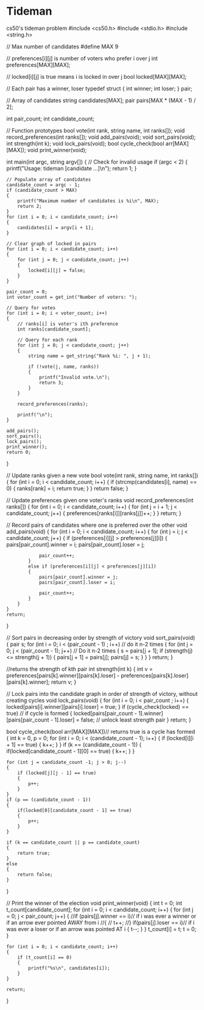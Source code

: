 # Tideman
cs50's tideman problem
#include <cs50.h>
#include <stdio.h>
#include <string.h>

// Max number of candidates
#define MAX 9

// preferences[i][j] is number of voters who prefer i over j
int preferences[MAX][MAX];

// locked[i][j] is true means i is locked in over j
bool locked[MAX][MAX];

// Each pair has a winner, loser
typedef struct
{
    int winner;
    int loser;
}
pair;

// Array of candidates
string candidates[MAX];
pair pairs[MAX * (MAX - 1) / 2];

int pair_count;
int candidate_count;

// Function prototypes
bool vote(int rank, string name, int ranks[]);
void record_preferences(int ranks[]);
void add_pairs(void);
void sort_pairs(void);
int strength(int k);
void lock_pairs(void);
bool cycle_check(bool arr[MAX][MAX]);
void print_winner(void);

int main(int argc, string argv[])
{
    // Check for invalid usage
    if (argc < 2)
    {
        printf("Usage: tideman [candidate ...]\n");
        return 1;
    }

    // Populate array of candidates
    candidate_count = argc - 1;
    if (candidate_count > MAX)
    {
        printf("Maximum number of candidates is %i\n", MAX);
        return 2;
    }
    for (int i = 0; i < candidate_count; i++)
    {
        candidates[i] = argv[i + 1];
    }

    // Clear graph of locked in pairs
    for (int i = 0; i < candidate_count; i++)
    {
        for (int j = 0; j < candidate_count; j++)
        {
            locked[i][j] = false;
        }
    }

    pair_count = 0;
    int voter_count = get_int("Number of voters: ");

    // Query for votes
    for (int i = 0; i < voter_count; i++)
    {
        // ranks[i] is voter's ith preference
        int ranks[candidate_count];

        // Query for each rank
        for (int j = 0; j < candidate_count; j++)
        {
            string name = get_string("Rank %i: ", j + 1);

            if (!vote(j, name, ranks))
            {
                printf("Invalid vote.\n");
                return 3;
            }
        }

        record_preferences(ranks);

        printf("\n");
    }

    add_pairs();
    sort_pairs();
    lock_pairs();
    print_winner();
    return 0;
}

// Update ranks given a new vote
bool vote(int rank, string name, int ranks[])
{
    for (int i = 0; i < candidate_count; i++)
    {
        if (strcmp(candidates[i], name) == 0)
        {
            ranks[rank] = i;
            return true;
        }
    }
    return false;
}

// Update preferences given one voter's ranks
void record_preferences(int ranks[])
{
    for (int i = 0; i < candidate_count; i++)
    {
        for (int j = i + 1; j < candidate_count; j++)
        {
            preferences[ranks[i]][ranks[j]]++;
        }
    }
    return;
}

// Record pairs of candidates where one is preferred over the other
void add_pairs(void)
{
    for (int i = 0; i < candidate_count; i++)
    {
        for (int j = i; j < candidate_count; j++)
        {
            if (preferences[i][j] > preferences[j][i])
            {
                pairs[pair_count].winner = i;
                pairs[pair_count].loser = j;

                pair_count++;
            }
            else if (preferences[i][j] < preferences[j][i])
            {
                pairs[pair_count].winner = j;
                pairs[pair_count].loser = i;

                pair_count++;
            }
        }
    }
    return;
}

// Sort pairs in decreasing order by strength of victory
void sort_pairs(void)
{
    pair s;
    for (int i = 0; i < (pair_count - 1) ; i++) // do it n-2 times
    {
        for (int j = 0; j < (pair_count - 1); j++) // Do it n-2 times
        {
            s = pairs[j + 1];
            if (strength(j) <= strength(j + 1))
            {
                pairs[j + 1] = pairs[j];
                pairs[j] = s;
            }
        }
    }
    return;
}

//returns the strength of kth pair
int strength(int k)
{
    int v = preferences[pairs[k].winner][pairs[k].loser] - preferences[pairs[k].loser][pairs[k].winner];
    return v;
}

// Lock pairs into the candidate graph in order of strength of victory, without creating cycles
void lock_pairs(void)
{
    for (int i = 0; i < pair_count ; i++)
    {
        locked[pairs[i].winner][pairs[i].loser] = true;
    }
    if (cycle_check(locked) == true) // if cycle is formed
    {
        locked[pairs[pair_count - 1].winner][pairs[pair_count - 1].loser] = false; // unlock least strength pair
    }
    return;
}

bool cycle_check(bool arr[MAX][MAX])// returns true is a cycle has formed
{
    int k = 0, p = 0;
    for (int i = 0; i < (candidate_count - 1); i++)
    {
        if (locked[i][i + 1] == true)
        {
            k++;
        }
    }
    if (k == (candidate_count - 1))
    {
        if(locked[candidate_count - 1][0] == true)
        {
            k++;
        }
    }

    for (int j = candidate_count -1; j > 0; j--)
    {
        if (locked[j][j - 1] == true)
        {
            p++;
        }
    }
    if (p == (candidate_count - 1))
    {
        if(locked[0][candidate_count - 1] == true)
        {
            p++;
        }
    }

    if (k == candidate_count || p == candidate_count)
    {
        return true;
    }
    else
    {
        return false;
    }
}

// Print the winner of the election
void print_winner(void)
{
    int t = 0;
    int t_count[candidate_count];
    for (int i = 0; i < candidate_count; i++)
    {
        for (int j = 0; j < pair_count; j++)
        {
            //if (pairs[j].winner == i)// if i was ever a winner or if an arrow ever pointed AWAY from i
            //{
               // t++;
            //}
             if(pairs[j].loser == i)// if i was ever a loser or if an arrow was pointed AT i
            {
                t--;
            }
        }
        t_count[i] = t;
        t = 0;
    }

    for (int i = 0; i < candidate_count; i++)
    {
        if (t_count[i] == 0)
        {
            printf("%s\n", candidates[i]);
        }
    }

    return;
}
